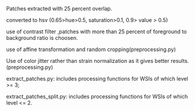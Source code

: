 Patches extracted with 25 percent overlap.


converted to hsv (0.65>hue>0.5, saturation>0.1, 0.9> value > 0.5)

use of contrast filter ,patches with more than 25 percent of foreground to background ratio is choosen.

use of affine transformation and random cropping(preprocessing.py)

Use of color jitter rather than strain normalization as it gives better results.(preprocessing.py)

extract_patches.py: includes processing functions for WSIs of which level >= 3;

extract_patches_split.py: includes processing functions for WSIs of which level <= 2.

